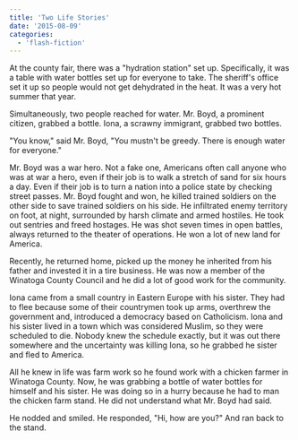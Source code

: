 ```yaml
---
title: 'Two Life Stories'
date: '2015-08-09'
categories:
  - 'flash-fiction'
---
```


At the county fair, there was a "hydration station" set up. Specifically, it was
a table with water bottles set up for everyone to take. The sheriff's office set
it up so people would not get dehydrated in the heat. It was a very hot summer
that year.

<!-- truncate -->


Simultaneously, two people reached for water. Mr. Boyd, a prominent citizen,
grabbed a bottle. Iona, a scrawny immigrant, grabbed two bottles.

"You know," said Mr. Boyd, "You mustn't be greedy. There is enough water for
everyone."

Mr. Boyd was a war hero. Not a fake one, Americans often call anyone who was at
war a hero, even if their job is to walk a stretch of sand for six hours a day.
Even if their job is to turn a nation into a police state by checking street
passes. Mr. Boyd fought and won, he killed trained soldiers on the other side to
save trained soldiers on his side. He infiltrated enemy territory on foot, at
night, surrounded by harsh climate and armed hostiles. He took out sentries and
freed hostages. He was shot seven times in open battles, always returned to the
theater of operations. He won a lot of new land for America.

Recently, he returned home, picked up the money he inherited from his father and
invested it in a tire business. He was now a member of the Winatoga County
Council and he did a lot of good work for the community.

Iona came from a small country in Eastern Europe with his sister. They had to
flee because some of their countrymen took up arms, overthrew the government
and, introduced a democracy based on Catholicism. Iona and his sister lived in a
town which was considered Muslim, so they were scheduled to die. Nobody knew the
schedule exactly, but it was out there somewhere and the uncertainty was killing
Iona, so he grabbed he sister and fled to America.

All he knew in life was farm work so he found work with a chicken farmer in
Winatoga County. Now, he was grabbing a bottle of water bottles for himself and
his sister. He was doing so in a hurry because he had to man the chicken farm
stand. He did not understand what Mr. Boyd had said.

He nodded and smiled. He responded, "Hi, how are you?" And ran back to the
stand.
